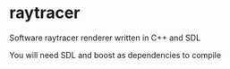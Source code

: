 # raytracer
Software raytracer renderer written in C++ and SDL

You will need SDL and boost as dependencies to compile